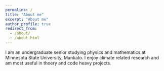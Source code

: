 ```yaml
---
permalink: /
title: "About me"
excerpt: "About me"
author_profile: true
redirect_from: 
  - /about/
  - /about.html
---
```


I am an undergraduate senior studying physics and mathematics at Minnesota State University, Mankato. I enjoy climate related research and am most useful in thoery and code heavy projects. 